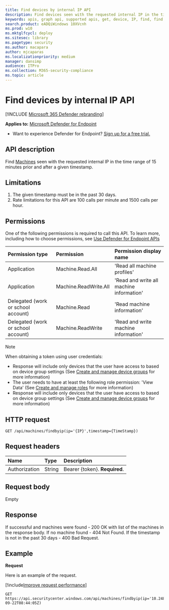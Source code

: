 ```yaml
---
title: Find devices by internal IP API
description: Find devices seen with the requested internal IP in the time range of 15 minutes prior and after a given timestamp 
keywords: apis, graph api, supported apis, get, device, IP, find, find device, by ip, ip
search.product: eADQiWindows 10XVcnh
ms.prod: w10
ms.mktglfcycl: deploy
ms.sitesec: library
ms.pagetype: security
ms.author: macapara
author: mjcaparas
ms.localizationpriority: medium
manager: dansimp
audience: ITPro
ms.collection: M365-security-compliance 
ms.topic: article
---
```


# Find devices by internal IP API

[!INCLUDE [Microsoft 365 Defender rebranding](../../includes/microsoft-defender.md)]


**Applies to:** [Microsoft Defender for Endpoint](https://go.microsoft.com/fwlink/p/?linkid=2146631)

- Want to experience Defender for Endpoint? [Sign up for a free trial.](https://www.microsoft.com/microsoft-365/windows/microsoft-defender-atp?ocid=docs-wdatp-exposedapis-abovefoldlink) 


## API description
Find [Machines](machine.md) seen with the requested internal IP in the time range of 15 minutes prior and after a given timestamp.


## Limitations
1. The given timestamp must be in the past 30 days.
2. Rate limitations for this API are 100 calls per minute and 1500 calls per hour.


## Permissions
One of the following permissions is required to call this API. To learn more, including how to choose permissions, see [Use Defender for Endpoint APIs](apis-intro.md)

Permission type |	Permission	|	Permission display name
:---|:---|:---
Application |	Machine.Read.All |	'Read all machine profiles'
Application |	Machine.ReadWrite.All |	'Read and write all machine information'
Delegated (work or school account) | Machine.Read | 'Read machine information'
Delegated (work or school account) | Machine.ReadWrite | 'Read and write machine information'

>[!Note]
> When obtaining a token using user credentials:
> - Response will include only devices that the user have access to based on device group settings (See [Create and manage device groups](machine-groups.md) for more information)
> - The user needs to have at least the following role permission: 'View Data' (See [Create and manage roles](user-roles.md) for more information)
> - Response will include only devices that the user have access to based on device group settings (See [Create and manage device groups](machine-groups.md) for more information)

## HTTP request
```
GET /api/machines/findbyip(ip='{IP}',timestamp={TimeStamp})
```

## Request headers

Name | Type | Description
:---|:---|:---
Authorization | String | Bearer {token}. **Required**.

## Request body
Empty

## Response
If successful and machines were found - 200 OK with list of the machines in the response body.
If no machine found - 404 Not Found.
If the timestamp is not in the past 30 days - 400 Bad Request.

## Example

**Request**

Here is an example of the request.

[!include[Improve request performance](../../includes/improve-request-performance.md)]

```
GET https://api.securitycenter.windows.com/api/machines/findbyip(ip='10.248.240.38',timestamp=2019-09-22T08:44:05Z)
```
